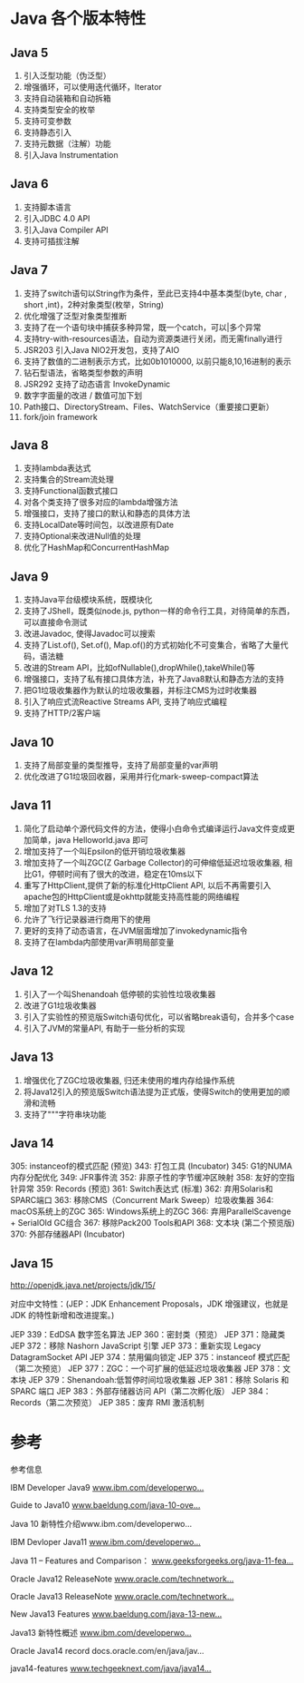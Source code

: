 # Java 各个版本特性


## Java 5

1. 引入泛型功能（伪泛型）
2. 增强循环，可以使用迭代循环，Iterator
3. 支持自动装箱和自动拆箱
4. 支持类型安全的枚举
5. 支持可变参数
6. 支持静态引入
7. 支持元数据（注解）功能
8. 引入Java Instrumentation

## Java 6 

1. 支持脚本语言
2. 引入JDBC 4.0 API
3. 引入Java Compiler API
4. 支持可插拔注解

## Java 7

1. 支持了switch语句以String作为条件，至此已支持4中基本类型(byte, char , short ,int)，2种对象类型(枚举，String)
2. 优化增强了泛型对象类型推断
3. 支持了在一个语句块中捕获多种异常，既一个catch，可以|多个异常
4. 支持try-with-resources语法，自动为资源类进行关闭，而无需finally进行
5. JSR203 引入Java NIO2开发包，支持了AIO
6. 支持了数值的二进制表示方式，比如0b1010000, 以前只能8,10,16进制的表示
7. 钻石型语法，省略类型参数的声明
8. JSR292 支持了动态语言 InvokeDynamic
9. 数字字面量的改进 / 数值可加下划
10. Path接口、DirectoryStream、Files、WatchService（重要接口更新）
11. fork/join framework

## Java 8

1. 支持lambda表达式
2. 支持集合的Stream流处理
3. 支持Functional函数式接口
4. 对各个类支持了很多对应的lambda增强方法
5. 增强接口，支持了接口的默认和静态的具体方法
6. 支持LocalDate等时间包，以改进原有Date
7. 支持Optional来改进Null值的处理
8. 优化了HashMap和ConcurrentHashMap

## Java 9

1. 支持Java平台级模块系统，既模块化
2. 支持了JShell，既类似node.js, python一样的命令行工具，对待简单的东西，可以直接命令测试
3. 改进Javadoc, 使得Javadoc可以搜索
4. 支持了List.of(), Set.of(), Map.of()的方式初始化不可变集合，省略了大量代码，语法糖
5. 改进的Stream API，比如ofNullable(),dropWhile(),takeWhile()等
6. 增强接口，支持了私有接口具体方法，补充了Java8默认和静态方法的支持
7. 把G1垃圾收集器作为默认的垃圾收集器，并标注CMS为过时收集器
8. 引入了响应式流Reactive Streams API, 支持了响应式编程
9. 支持了HTTP/2客户端

## Java 10

1. 支持了局部变量的类型推导，支持了局部变量的var声明
2. 优化改进了G1垃圾回收器，采用并行化mark-sweep-compact算法

## Java 11
1. 简化了启动单个源代码文件的方法，使得小白命令式编译运行Java文件变成更加简单，java Helloworld.java 即可
2. 增加支持了一个叫Epsilon的低开销垃圾收集器
3. 增加支持了一个叫ZGC(Z Garbage Collector)的可伸缩低延迟垃圾收集器, 相比G1，停顿时间有了很大的改进，稳定在10ms以下
4. 重写了HttpClient,提供了新的标准化HttpClient API, 以后不再需要引入apache包的HttpClient或是okhttp就能支持高性能的网络编程
6. 增加了对TLS 1.3的支持
7. 允许了飞行记录器进行商用下的使用
8. 更好的支持了动态语言，在JVM层面增加了invokedynamic指令
9. 支持了在lambda内部使用var声明局部变量

## Java 12 

1. 引入了一个叫Shenandoah 低停顿的实验性垃圾收集器
2. 改进了G1垃圾收集器
3. 引入了实验性的预览版Switch语句优化，可以省略break语句，合并多个case
4. 引入了JVM的常量API, 有助于一些分析的实现

## Java 13

1. 增强优化了ZGC垃圾收集器, 归还未使用的堆内存给操作系统
2. 将Java12引入的预览版Switch语法提为正式版，使得Switch的使用更加的顺滑和流畅
3. 支持了"""字符串块功能

## Java 14

305: instanceof的模式匹配 (预览)
343: 打包工具 (Incubator)
345: G1的NUMA内存分配优化
349: JFR事件流
352: 非原子性的字节缓冲区映射
358: 友好的空指针异常
359: Records (预览)
361: Switch表达式 (标准)
362: 弃用Solaris和SPARC端口
363: 移除CMS（Concurrent Mark Sweep）垃圾收集器
364: macOS系统上的ZGC
365: Windows系统上的ZGC
366: 弃用ParallelScavenge + SerialOld GC组合
367: 移除Pack200 Tools和API
368: 文本块 (第二个预览版)
370: 外部存储器API (Incubator)

## Java 15

http://openjdk.java.net/projects/jdk/15/

对应中文特性：(JEP：JDK Enhancement Proposals，JDK 增强建议，也就是 JDK 的特性新增和改进提案。) 

JEP 339：EdDSA 数字签名算法 
JEP 360：密封类（预览） 
JEP 371：隐藏类 
JEP 372：移除 Nashorn JavaScript 引擎 
JEP 373：重新实现 Legacy DatagramSocket API 
JEP 374：禁用偏向锁定 
JEP 375：instanceof 模式匹配（第二次预览） 
JEP 377：ZGC：一个可扩展的低延迟垃圾收集器 
JEP 378：文本块 
JEP 379：Shenandoah:低暂停时间垃圾收集器 
JEP 381：移除 Solaris 和 SPARC 端口 
JEP 383：外部存储器访问 API（第二次孵化版） 
JEP 384：Records（第二次预览） 
JEP 385：废弃 RMI 激活机制




# 参考



参考信息

IBM Developer Java9 www.ibm.com/developerwo…

Guide to Java10 www.baeldung.com/java-10-ove…

Java 10 新特性介绍www.ibm.com/developerwo…

IBM Devloper Java11 www.ibm.com/developerwo…

Java 11 – Features and Comparison： www.geeksforgeeks.org/java-11-fea…

Oracle Java12 ReleaseNote www.oracle.com/technetwork…

Oracle Java13 ReleaseNote www.oracle.com/technetwork…

New Java13 Features www.baeldung.com/java-13-new…

Java13 新特性概述 www.ibm.com/developerwo…

Oracle Java14 record docs.oracle.com/en/java/jav…

java14-features www.techgeeknext.com/java/java14…
